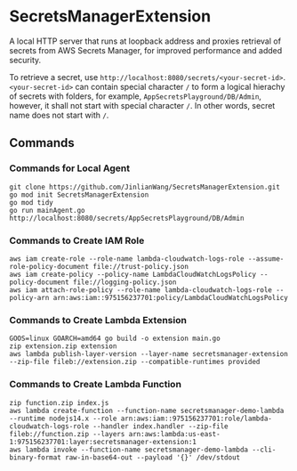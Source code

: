 # SecretsManagerExtension
A local HTTP server that runs at loopback address and proxies retrieval of secrets from AWS Secrets Manager, for improved performance and added security.

To retrieve a secret, use ```http://localhost:8080/secrets/<your-secret-id>```. ```<your-secret-id>``` can contain special character ```/``` to form a logical hierachy of secrets with folders, for example, ```AppSecretsPlayground/DB/Admin```, however, it shall not start with special character ```/```. In other words, secret name does not start with ```/```. 


## Commands

### Commands for Local Agent

```
git clone https://github.com/JinlianWang/SecretsManagerExtension.git
go mod init SecretsManagerExtension
go mod tidy
go run mainAgent.go
http://localhost:8080/secrets/AppSecretsPlayground/DB/Admin
```

### Commands to Create IAM Role

```
aws iam create-role --role-name lambda-cloudwatch-logs-role --assume-role-policy-document file://trust-policy.json
aws iam create-policy --policy-name LambdaCloudWatchLogsPolicy --policy-document file://logging-policy.json
aws iam attach-role-policy --role-name lambda-cloudwatch-logs-role --policy-arn arn:aws:iam::975156237701:policy/LambdaCloudWatchLogsPolicy
```

### Commands to Create Lambda Extension

```
GOOS=linux GOARCH=amd64 go build -o extension main.go
zip extension.zip extension
aws lambda publish-layer-version --layer-name secretsmanager-extension --zip-file fileb://extension.zip --compatible-runtimes provided
```

### Commands to Create Lambda Function

```
zip function.zip index.js
aws lambda create-function --function-name secretsmanager-demo-lambda --runtime nodejs14.x --role arn:aws:iam::975156237701:role/lambda-cloudwatch-logs-role --handler index.handler --zip-file fileb://function.zip --layers arn:aws:lambda:us-east-1:975156237701:layer:secretsmanager-extension:1
aws lambda invoke --function-name secretsmanager-demo-lambda --cli-binary-format raw-in-base64-out --payload '{}' /dev/stdout
```